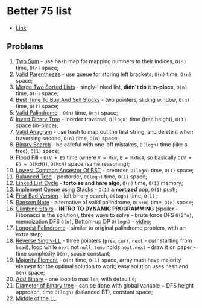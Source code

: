 # Better 75 list

- [Link](https://www.techinterviewhandbook.org/grind75/);

## Problems

1. [Two Sum](./1_TwoSum.py) - use hash map for mapping numbers to their indices, `O(n)` time, `O(n)` space;
2. [Valid Parentheses](./2_ValidParentheses.py) - use queue for storing left brackets, `O(n)` time, `O(n)` space;
3. [Merge Two Sorted Lists](./3_MergeTwoSortedLists.py) - singly-linked list, **didn't do it in-place**, `O(n)` time, `O(n)` space;
4. [Best Time To Buy And Sell Stocks](./4_BestTimeToBuyAndSellStocks.py) - two pointers, sliding window, `O(n)` time, `O(1)` space;
5. [Valid Palindrome](./5_ValidPalindrome.py) - `O(n)` time, `O(n)` space;
6. [Invert Binary Tree](./6_InvertBinaryTree.py) - inorder traversal, `O(logn)` time (tree height), `O(1)` space (in-place);
7. [Valid Anagram](./7_ValidAnagram.py) - use hash to map out the first string, and delete it when traversing second, `O(n)` time, `O(n)` space;
8. [Binary Search](./8_BinarySearch.py) - be careful with one-off mistakes, `O(logn)` time (like a tree), `O(1)` space;
9. [Flood Fill](./9_FloodFill.py) - `O(V + E)` time (where `V = MxN`, `E = MxNx4`, so basically `O(V + E) = O(MxN)`), `O(MxN)` space (same reasoning);
10. [Lowest Common Ancestor Of BST](./10_LowestCommonAncestorOfBST.py) - preorder, `O(logn)` time, `O(1)` space;
11. [Balanced Tree](./11_BalancedTree.py) - postorder, `O(logn)` time, `O(1)` space;
12. [Linked List Cycle](./12_LinkedListCycle.py) - **tortoise and hare algo**, `O(n)` time, `O(1)` memory;
13. [Implement Queue using Stacks](./13_ImplementQueueUsingStacks.py) - `O(1)` **amortized** pop, `O(1)` push;
14. [First Bad Version](./14_FirstBadVersion.py) - left binary search, `O(logn)` time, `O(1)` ;
15. [Ransom Note](./15_RansomNote.py) - alternative of valid palindrome, `O(n+m)` time, `O(n)` space;
16. [Climbing Stairs](./16_ClimbingStairs.py) - **INTRO TO DYNAMIC PROGRAMMING** (spoiler - Fibonacci is the solution), three ways to solve - brute force DFS `O(2^n)`, memoization DFS `O(n)`, Bottom-up DP `O(logn)` - [video](https://www.youtube.com/watch?v=Y0lT9Fck7qI);
17. [Longest Palindrome](./17_LongestPalindrome.py) - similar to original palindrome problem, with an extra step;
18. [Reverse Singly-LL](./18_ReverseLL.py) - three pointers (`prev`, `curr`, `next` - curr starting from `head`), loop while `next` not `null`, `temp` holds `next.next` - draw it on paper - time complexity `O(n)`, space constant;
19. [Majority Element](./19_MajorityElement.py) - `O(n)` time, `O(1)` space, array must have majority element for the optimal solution to work; easy solution uses hash and `O(n)` space;
20. [Add Binary](./20_AddBinary.py) - one loop to max `len`, with default `0`;
21. [Diameter of Binary tree](./21_DiameterOfBinaryTree.py) - can be done with global variable + DFS height approach, time `O(logn)` (balanced BT), constant space;
22. [Middle of the LL](./22_MiddleOfTheLL.py);

